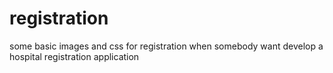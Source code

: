 # registration
some basic images and css for registration when somebody want develop a hospital registration application

